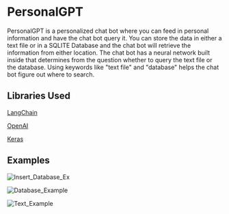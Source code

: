 # PersonalGPT

PersonalGPT is a personalized chat bot where you can feed in personal information and 
have the chat bot query it. You can store the data in either a text file or in a SQLITE
Database and the chat bot will retrieve the information from either location. The 
chat bot has a neural network built inside that determines from the question whether
to query the text file or the database. Using keywords like "text file" and "database" 
helps the chat bot figure out where to search.

## Libraries Used
[LangChain](https://www.langchain.com/)

[OpenAI](https://platform.openai.com/overview)

[Keras](https://keras.io/)

## Examples
![Insert_Database_Ex](https://github.com/JasonZ08/personalGPT/assets/87089616/a8be0bb9-a766-4551-bb43-3fc433c4ef37)

![Database_Example](https://github.com/JasonZ08/personalGPT/assets/87089616/76556db2-c04f-4980-94e1-6e970ae70786)

![Text_Example](https://github.com/JasonZ08/personalGPT/assets/87089616/5e805901-3843-4296-9f7e-fa8731042bd1)
